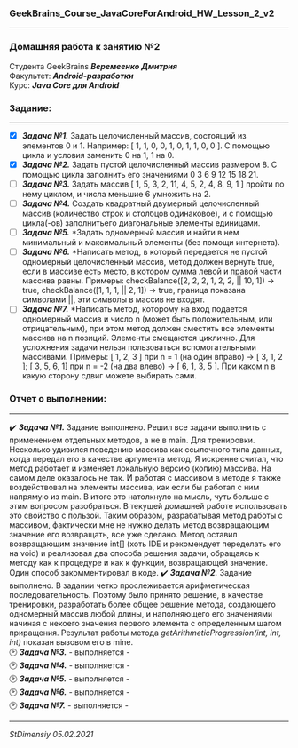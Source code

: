### GeekBrains_Course_JavaCoreForAndroid_HW_Lesson_2_v2
---
### Домашняя работа к занятию №2
Студента GeekBrains ***Веремеенко Дмитрия***    
Факультет: ***Android-разработки***    
Курс: ***Java Core для Android***    
### Задание:
---
- [X] ***Задача №1.***	Задать целочисленный массив, состоящий из элементов 0 и 1. Например: [ 1, 1, 0, 0, 1, 0, 1, 1, 0, 0 ].
С помощью цикла и условия заменить 0 на 1, 1 на 0.    
- [X] ***Задача №2.***	Задать пустой целочисленный массив размером 8. С помощью цикла заполнить его значениями 0 3 6 9 12 15 18 21.    
- [ ] ***Задача №3.***	Задать массив [ 1, 5, 3, 2, 11, 4, 5, 2, 4, 8, 9, 1 ] пройти по нему циклом, и числа меньшие 6 умножить на 2.    
- [ ] ***Задача №4.***	Создать квадратный двумерный целочисленный массив (количество строк и столбцов одинаковое), и с помощью цикла(-ов)
заполнитьего диагональные элементы единицами.    
- [ ] ***Задача №5.***	*Задать одномерный массив и найти в нем минимальный и максимальный элементы (без помощи интернета).    
- [ ] ***Задача №6.***	*Написать метод, в который передается не пустой одномерный целочисленный массив, метод должен вернуть true,
если в массиве есть место, в котором сумма левой и правой части массива равны. Примеры: checkBalance([2, 2, 2, 1, 2, 2, || 10, 1]) → true,
checkBalance([1, 1, 1, || 2, 1]) → true, граница показана символами ||, эти символы в массив не входят.    
- [ ] ***Задача №7.***	*Написать метод, которому на вход подается одномерный массив и число n (может быть положительным, или отрицательным),
при этом метод должен сместить все элементы массива на n позиций. Элементы смещаются циклично. Для усложнения задачи нельзя пользоваться 
вспомогательными массивами. Примеры: [ 1, 2, 3 ] при n = 1 (на один вправо) -> [ 3, 1, 2 ]; [ 3, 5, 6, 1] при n = -2 (на два влево) -> [ 6, 1, 3, 5 ].
При каком n в какую сторону сдвиг можете выбирать сами.    
        
### Отчет о выполнении:
---    
:heavy_check_mark: ***Задача №1.***	Задание выполнено. Решил все задачи выполнить с применением отдельных методов,
а не в main. Для тренировки. Несколько удивился поведению массива как ссылочного типа данных, когда передал его в качестве
аргумента метод. Я искренне считал, что метод работает и изменяет локальную версию (копию) массива.
На самом деле оказалось не так. И работая с массивом в методе я также воздействовал на элементы массива, как если бы
работал с ним напрямую из main. В итоге это натолкнуло на мысль, чуть больше с этим вопросом разобраться.
В текущей домашней работе использовать это свойство с пользой. Таким образом, разрабатывая метод работы с массивом,
фактически мне не нужно делать метод возвращающим значение его возвращать, все уже сделано.
Метод оставил возвращающим значение int[] (хоть IDE и рекомендует переделать его на void) и реализовал два способа 
решения задачи, обращаясь к методу как к процедуре и как к функции, возвращающей значение.
Один способ закомментировал в коде.
:heavy_check_mark: ***Задача №2.***	Задание выполнено. В задании четко прослеживается арифметическая последовательность.
Поэтому было принято решение, в качестве тренировки, разработать более общее решение метода, создающего одномерный 
массив любой длины, и наполняющего его значениями начиная с некоего значения первого элемента с определенным 
шагом приращения. Результат работы метода *getArithmeticProgression(int, int, int)* показан вызовом его в mine.   
:clock2: ***Задача №3.***	 - выполняется -   
:clock2: ***Задача №4.***	 - выполняется -    
:clock2: ***Задача №5.***	 - выполняется -       
:clock2: ***Задача №6.***	 - выполняется -     
:clock2: ***Задача №7.***	 - выполняется -      
   
   
---   

*StDimensiy 05.02.2021*
